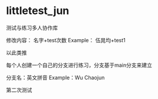 # littletest_jun
测试与练习多人协作库

修改内容：
名字+test次数
Example：
伍晁均+test1

以此类推

每个人创建一个自己的分支进行练习，分支基于main分支来建立

分支名：英文拼音
Example：Wu Chaojun

第二次测试